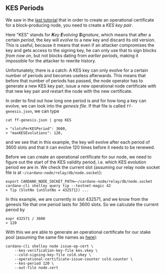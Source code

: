 ## KES Periods

We saw in the [last tutorial](060_node_keys.md) that in order to create an operational certificate for a block-producing node,
you need to create a _KES key pair_.

Here "KES" stands for _**K**ey **E**volving **S**ignature_, which means that after a certain _period_, the key will _evolve_ to a new key
and discard its old version. This is useful, because it means that even if an attacker compromises the key and gets access to the signing key,
he can only use that to sign blocks _from now on_, but not blocks dating from _earlier periods_, making it impossible for the attacker to rewrite history.

Unfortunately, there is a catch: A KES key can only evolve for a certain number of periods and becomes useless afterwards.
This means that before that number of periods has passed, the node operator has to generate a new KES key pair,
issue a new operational node certificate with that new key pair and restart the node with the new certificate.

In order to find out how long one period is and for how long a key can evolve, we can look into the _genesis file_. If that file is called `ff-genesis.json`,
we can type

    cat ff-genesis.json | grep KES

    > "slotsPerKESPeriod": 3600,
    > "maxKESEvolutions": 120,

and we see that in this example, the key will evolve after each period of 3600 slots and that it can evolve 120 times before it needs to be renewed.

Before we can create an operational certificate for our node, we need to figure out the start of the KES validity period, i.e. which KES evolution period we are in.
We check the current slot (assuming our relay node socket file is at `~/cardano-node/relay/db/node.socket`):

    export CARDANO_NODE_SOCKET_PATH=~/cardano-node/relay/db/node.socket
    cardano-cli shelley query tip --testnet-magic 42
    > Tip (SlotNo {unSlotNo = 432571}) ...

In this example, we are currently in slot 432571, and we know from the genesis file that one period lasts for 3600 slots. So we calculate the current period by

    expr 432571 / 3600
    > 120

With this we are able to generate an operational certificate for our stake pool (assuming the same file names as [here](060_node_keys.md)):

    cardano-cli shelley node issue-op-cert \
        --kes-verification-key-file kes.vkey \
        --cold-signing-key-file cold.skey \
        --operational-certificate-issue-counter cold.counter \
        --kes-period 120 \
        --out-file node.cert
